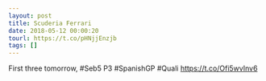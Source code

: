 ```yaml
---
layout: post
title: Scuderia Ferrari
date: 2018-05-12 00:00:20
tourl: https://t.co/pHNjjEnzjb
tags: []
---
```

First three tomorrow, #Seb5 P3 #SpanishGP #Quali https://t.co/Ofi5wvInv6